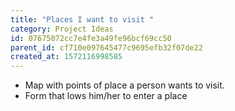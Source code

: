 ```yaml
---
title: "Places I want to visit "
category: Project Ideas
id: 07675072cc7e4fe3a49fe96bcf69cc50
parent_id: cf710e097645477c9695efb32f07de22
created_at: 1572116998585
---
```


* Map with points of place a person wants to visit.
* Form that lows him/her to enter a place 

                